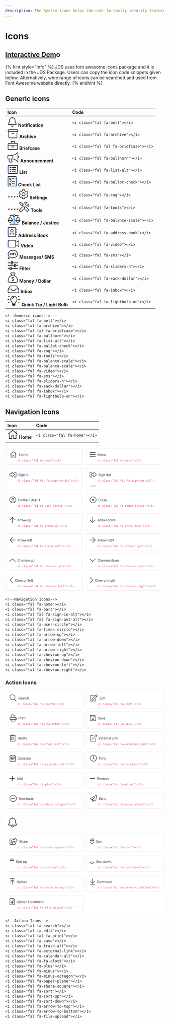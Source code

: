 ```yaml
---
description: The System icons helps the user to easily identify features and functions.
---
```


# Icons

## [Interactive Dem](http://cloud.crimsonlogic.com/2021/website/jds/v1/components.html#icons-wrapper)o

{% hint style="info" %}
JDS uses font awesome icons package and it is included in the JDS Package. Users can copy the icon code snippets given below. Alternatively, wide range of icons can be searched and used from Font Awesome website directly.
{% endhint %}

## Generic icons

| Icon | Code |
| :--- | :--- |
| ![](../.gitbook/assets/image%20%28157%29.png) **Notification** | `<i class="fal fa-bell"></i>` |
| ![](../.gitbook/assets/image%20%28156%29.png) **Archive** | `<i class="fal fa-archive"></i>` |
| ![](../.gitbook/assets/image%20%28161%29.png) **Briefcase** | `<i class="fal fal fa-briefcase"></i>` |
| ![](../.gitbook/assets/image%20%28154%29.png) **Announcement** | `<i class="fal fa-bullhorn"></i>` |
| ![](../.gitbook/assets/image%20%28162%29.png)  **List** | `<i class="fal fa-list-alt"></i>` |
| ![](../.gitbook/assets/image%20%28169%29.png)  **Check List** | `<i class="fal fa-ballot-check"></i>` |
| \*\*\*\*![](../.gitbook/assets/image%20%28159%29.png)  **Settings** | `<i class="fal fa-cog"></i>` |
| \*\*\*\*![](../.gitbook/assets/image%20%28158%29.png)  **Tools** | `<i class="fal fa-tools"></i>` |
| ![](../.gitbook/assets/image%20%28160%29.png) **Balance / Justice** | `<i class="fal fa-balance-scale"></i>` |
| ![](../.gitbook/assets/image%20%28163%29.png)    **Address Book** | `<i class="fal fa-address-book"></i>` |
| ![](../.gitbook/assets/image%20%28164%29.png)  **Video** | `<i class="fal fa-video"></i>` |
| ![](../.gitbook/assets/image%20%28170%29.png)    **Messages/ SMS** | `<i class="fal fa-sms"></i>` |
| ![](../.gitbook/assets/image%20%28151%29.png)    **Filter** | `<i class="fal fa-sliders-h"></i>` |
| ![](../.gitbook/assets/image%20%28167%29.png)    **Money / Dollar** | `<i class="fal fa-sack-dollar"></i>` |
| ![](../.gitbook/assets/image%20%28166%29.png)   **Inbox** | `<i class="fal fa-inbox"></i>` |
| ![](../.gitbook/assets/image%20%28155%29.png)   **Quick Tip / Light Bulb** | `<i class="fal fa-lightbulb-on"></i>` |

```text
<!--Generic icons-->
<i class="fal fa-bell"></i>
<i class="fal fa-archive"></i>
<i class="fal fal fa-briefcase"></i>
<i class="fal fa-bullhorn"></i>
<i class="fal fa-list-alt"></i>
<i class="fal fa-ballot-check"></i>
<i class="fal fa-cog"></i>
<i class="fal fa-tools"></i>
<i class="fal fa-balance-scale"></i>
<i class="fal fa-balance-scale"></i>
<i class="fal fa-video"></i>
<i class="fal fa-sms"></i>
<i class="fal fa-sliders-h"></i>
<i class="fal fa-sack-dollar"></i>
<i class="fal fa-inbox"></i>
<i class="fal fa-lightbulb-on"></i>
```

## Navigation Icons

| Icon | Code |
| :--- | :--- |
| ![](../.gitbook/assets/image%20%28171%29.png)   **Home** | `<i class="fal fa-home"></i>` |
|  |  |

![](../.gitbook/assets/image%20%28104%29.png)

```text
<!--Navigation Icons-->
<i class="fal fa-home"></i>
<i class="fal fa-bars"></i>
<i class="fal fal fa-sign-in-alt"></i>
<i class="fal fal fa-sign-out-alt"></i>
<i class="fal fa-user-circle"></i>
<i class="fal fa-times-circle"></i>
<i class="fal fa-arrow-up"></i>
<i class="fal fa-arrow-down"></i>
<i class="fal fa-arrow-left"></i>
<i class="fal fa-arrow-right"></i>
<i class="fal fa-chevron-up"></i>
<i class="fal fa-chevron-down"></i>
<i class="fal fa-chevron-left"></i>
<i class="fal fa-chevron-right"></i>
```

### Action Icons

![](../.gitbook/assets/image%20%28112%29.png)

![](../.gitbook/assets/image%20%28105%29.png)

![](../.gitbook/assets/image%20%28109%29.png)

```text
<!--Action Icons-->
<i class="fal fa-search"></i>
<i class="fal fa-edit"></i>
<i class="fal fal fa-print"></i>
<i class="fal fa-save"></i>
<i class="fal fa-trash-alt"></i>
<i class="fal fa-external-link"></i>
<i class="fal fa-calendar-alt"></i>
<i class="fal fa-fa-clock"></i>
<i class="fal fa-plus"></i>
<i class="fal fa-minus"></i>
<i class="fal fa-minus-octagon"></i>
<i class="fal fa-paper-plane"></i>
<i class="fal fa-share-square"></i>
<i class="fal fa-sort"></i>
<i class="fal fa-sort-up"></i>
<i class="fal fa-sort-down"></i>
<i class="fal fa-arrow-to-top"></i>
<i class="fal fa-arrow-to-bottom"></i>
<i class="fal fa-file-upload"></i>
```

